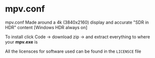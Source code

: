 # mpv.conf

 mpv.conf
 Made around a 4k (3840x2160) display and accurate "SDR in HDR" content [Windows HDR always on]

To install click Code -> download zip -> and extract everything to where your **mpv.exe** is

All the licensces for software used can be found in the `LICENSCE` file
